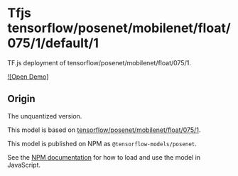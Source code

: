 # Tfjs tensorflow/posenet/mobilenet/float/075/1/default/1
TF.js deployment of tensorflow/posenet/mobilenet/float/075/1.

<!-- asset-path: legacy -->
<!-- parent-model: tensorflow/posenet/mobilenet/float/075/1 -->

[![Open Demo]](https://teachablemachine.withgoogle.com/train/pose)

## Origin
The unquantized version.

This model is based on [tensorflow/posenet/mobilenet/float/075/1](https://tfhub.dev/tensorflow/posenet/mobilenet/float/075/1).

This model is published on NPM as `@tensorflow-models/posenet`.

See the [NPM documentation](https://www.npmjs.com/package/@tensorflow-models/posenet)
for how to load and use the model in JavaScript.
